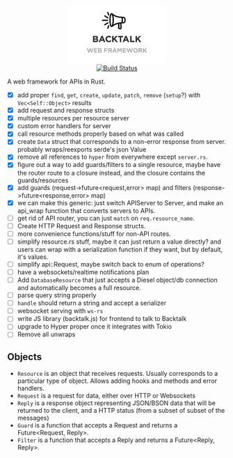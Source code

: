 <p align="center">
  <img src="https://raw.githubusercontent.com/lord/img/master/logo-backtalk.png" alt="Backtalk: API Web Server" width="226">
  <br>
  <a href="https://travis-ci.org/lord/slate"><img src="https://travis-ci.org/lord/backtalk.svg?branch=master" alt="Build Status"></a>
</p>

A web framework for APIs in Rust.

- [x] add proper `find`, `get`, `create`, `update`, `patch`, `remove` (`setup`?) with `Vec<Self::Object>` results
- [x] add request and response structs
- [x] multiple resources per resource server
- [x] custom error handlers for server
- [x] call resource methods properly based on what was called
- [x] create `Data` struct that corresponds to a non-error response from server. probably wraps/reexports serde's json Value
- [x] remove all references to `hyper` from everywhere except `server.rs`.
- [x] figure out a way to add guards/filters to a single resource, maybe have the router route to a closure instead, and the closure contains the guards/resources
- [x] add guards (request->future<request,error> map) and filters (response->future<response,error> map)
- [x] we can make this generic: just switch APIServer to Server, and make an api_wrap function that converts servers to APIs.
- [ ] get rid of API router, you can just `match` on `req.resource_name`.
- [ ] Create HTTP Request and Response structs.
- [ ] more convenience functions/stuff for non-API routes.
- [ ] simplify resource.rs stuff, maybe it can just return a value directly? and users can wrap with a serialization function if they want, but by default, it's values.
- [ ] simplify api::Request, maybe switch back to enum of operations?
- [ ] have a websockets/realtime notifications plan
- [ ] Add `DatabaseResource` that just accepts a Diesel object/db connection and automatically becomes a full resource.
- [ ] parse query string properly
- [ ] `handle` should return a string and accept a serializer
- [ ] websocket serving with `ws-rs`
- [ ] write JS library (backtalk.js) for frontend to talk to Backtalk
- [ ] upgrade to Hyper proper once it integrates with Tokio
- [ ] Remove all unwraps

## Objects

- `Resource` is an object that receives requests. Usually corresponds to a particular type of object. Allows adding hooks and methods and error handlers.
- `Request` is a request for data, either over HTTP or Websockets
- `Reply` is a response object representing JSON/BSON data that will be returned to the client, and a HTTP status (from a subset of subset of the messages)
- `Guard` is a function that accepts a Request and returns a Future<Request, Reply>.
- `Filter` is a function that accepts a Reply and returns a Future<Reply, Reply>.
